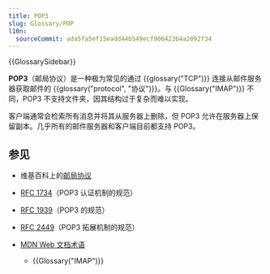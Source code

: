 ```yaml
---
title: POP3
slug: Glossary/POP
l10n:
  sourceCommit: ada5fa5ef15eadd44b549ecf906423b4a2092f34
---
```


{{GlossarySidebar}}

**POP3**（邮局协议）是一种极为常见的通过 {{glossary("TCP")}} 连接从邮件服务器获取邮件的 {{glossary("protocol", "协议")}}。与 {{Glossary("IMAP")}} 不同，POP3 不支持文件夹，因其结构过于复杂而难以实现。

客户端通常会检索所有消息并将其从服务器上删除，但 POP3 允许在服务器上保留副本。几乎所有的邮件服务器和客户端目前都支持 POP3。

## 参见

- 维基百科上的[邮局协议](https://zh.wikipedia.org/wiki/郵局協定)
- [RFC 1734](https://datatracker.ietf.org/doc/html/rfc1734)（POP3 认证机制的规范）
- [RFC 1939](https://datatracker.ietf.org/doc/html/rfc1939)（POP3 的规范）
- [RFC 2449](https://datatracker.ietf.org/doc/html/rfc2449)（POP3 拓展机制的规范）
- [MDN Web 文档术语](/en-US/docs/Glossary)

  - {{Glossary("IMAP")}}
